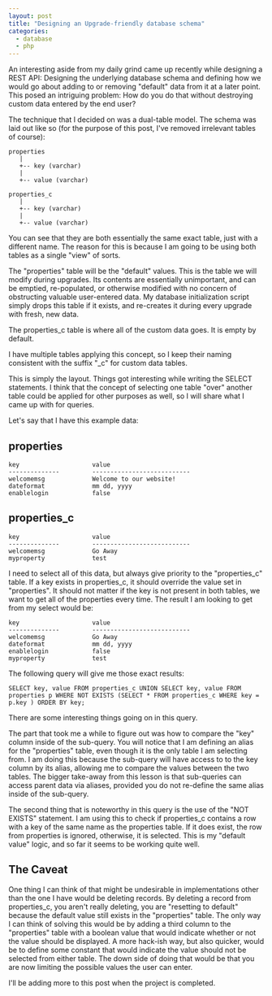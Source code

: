 ```yaml
---
layout: post
title: "Designing an Upgrade-friendly database schema"
categories:
  - database
  - php
---
```


An interesting aside from my daily grind came up recently while designing a REST API:
Designing the underlying database schema and defining how we would go about adding to
or removing "default" data from it at a later point. This posed an intriguing
problem: How do you do that without destroying custom data entered by the end user?

The technique that I decided on was a dual-table model. The schema was laid out like so
(for the purpose of this post, I've removed irrelevant tables of course):

```
properties
   |
   +-- key (varchar)
   |
   +-- value (varchar)

properties_c
   |
   +-- key (varchar)
   |
   +-- value (varchar)
```

You can see that they are both essentially the same exact table, just with a different
name. The reason for this is because I am going to be using both tables as a single
"view" of sorts.

The "properties" table will be the "default" values. This is the table we will modify
during upgrades. Its contents are essentially unimportant, and can be emptied,
re-populated, or otherwise modified with no concern of obstructing valuable user-entered
data. My database initialization script simply drops this table if it exists, and
re-creates it during every upgrade with fresh, new data.

The properties_c table is where all of the custom data goes. It is empty by default.

I have multiple tables applying this concept, so I keep their naming consistent with
the suffix "_c" for custom data tables.

This is simply the layout. Things got interesting while writing the SELECT statements.
I think that the concept of selecting one table "over" another table could be applied
for other purposes as well, so I will share what I came up with for queries.

Let's say that I have this example data:

## properties

```
key                    value
--------------         ---------------------------
welcomemsg             Welcome to our website!
dateformat             mm dd, yyyy
enablelogin            false
```

## properties_c

```
key                    value
--------------         ---------------------------
welcomemsg             Go Away
myproperty             test
```

I need to select all of this data, but always give priority to the "properties_c" table.
If a key exists in properties_c, it should override the value set in "properties". It
should not matter if the key is not present in both tables, we want to get all of the
properties every time. The result I am looking to get from my select would be:

```
key                    value
--------------         ---------------------------
welcomemsg             Go Away
dateformat             mm dd, yyyy
enablelogin            false
myproperty             test
```

The following query will give me those exact results:

```
SELECT key, value FROM properties_c UNION SELECT key, value FROM properties p WHERE NOT EXISTS (SELECT * FROM properties_c WHERE key = p.key ) ORDER BY key;
```

There are some interesting things going on in this query. 

The part that took me a while to figure out was how to compare the "key" column inside of
the sub-query. You will notice that I am defining an alias for the "properties" table,
even though it is the only table I am selecting from. I am doing this because the sub-query
will have access to to the key column by its alias, allowing me to compare the values
between the two tables. The bigger take-away from this lesson is that sub-queries can
access parent data via aliases, provided you do not re-define the same alias inside of the
sub-query.

The second thing that is noteworthy in this query is the use of the "NOT EXISTS" statement.
I am using this to check if properties_c contains a row with a key of the same name as the
properties table. If it does exist, the row from properties is ignored, otherwise, it is
selected. This is my "default value" logic, and so far it seems to be working quite well.

## The Caveat

One thing I can think of that might be undesirable in implementations other than the one I
have would be deleting records. By deleting a record from properties_c, you aren't really
deleting, you are "resetting to default" because the default value still exists in the
"properties" table. The only way I can think of solving this would be by adding a third
column to the "properties" table with a boolean value that would indicate whether or not
the value should be displayed. A more hack-ish way, but also quicker, would be to define
some constant that would indicate the value should not be selected from either table.
The down side of doing that would be that you are now limiting the possible values the
user can enter.

I'll be adding more to this post when the project is completed.
